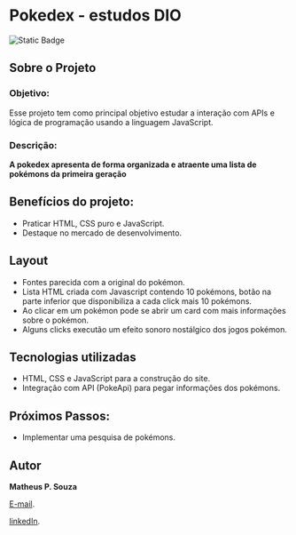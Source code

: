 # Pokedex - estudos DIO
![Static Badge](https://img.shields.io/badge/Licence-MIT-green)

## Sobre o Projeto

### Objetivo: 
Esse projeto tem como principal objetivo estudar a interação com APIs e lógica de programação usando a linguagem JavaScript.

### Descrição:
**A pokedex apresenta de forma organizada e atraente uma lista de pokémons da primeira geração**

## Benefícios do projeto:
- Praticar HTML, CSS puro e JavaScript.
- Destaque no mercado de desenvolvimento.

## Layout

- Fontes parecida com a original do pokémon.
- Lista HTML criada com Javascript contendo 10 pokémons, botão na parte inferior que disponibiliza a cada click mais 10 pokémons.
- Ao clicar em um pokémon pode se abrir um card com mais informações sobre o pokémon.
- Alguns clicks executão um efeito sonoro nostálgico dos jogos pokémon.

## Tecnologias utilizadas

- HTML, CSS e JavaScript para a construção do site.
- Integração com API (PokeApi) para pegar informações dos pokémons.

## Próximos Passos:

- Implementar uma pesquisa de pokémons.

## Autor

**Matheus P. Souza**

[E-mail](mailto:desenvolvedormatheus.dev@gmail.com).

[linkedIn](https://www.linkedin.com/in/matheus-souza-460868228/).